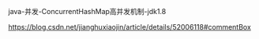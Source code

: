 java-并发-ConcurrentHashMap高并发机制-jdk1.8

https://blog.csdn.net/jianghuxiaojin/article/details/52006118#commentBox

